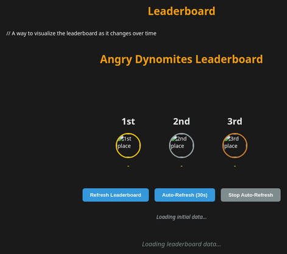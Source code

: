 # Leaderboard
// A way to visualize the leaderboard as it changes over time 

<!DOCTYPE html>
<html lang="en">
<head>
  <meta charset="UTF-8">
  <meta name="viewport" content="width=device-width, initial-scale=1.0">
  <title>Angry Dynomites Leaderboard</title>
  <style>
    body {
      font-family: 'Segoe UI', Tahoma, Geneva, Verdana, sans-serif;
      max-width: 1000px;
      margin: 0 auto;
      padding: 20px;
      background-color: #1a1a1a;
      color: #ffffff;
    }
    h1 {
      text-align: center;
      color: #f39c12;
      margin-bottom: 30px;
    }
    #leaderboard {
      list-style: none;
      padding: 0;
    }
    .player {
      display: flex;
      justify-content: space-between;
      background-color: #2c3e50;
      margin-bottom: 10px;
      padding: 15px;
      border-radius: 8px;
      box-shadow: 0 4px 6px rgba(0,0,0,0.3);
      transition: all 0.3s ease;
      position: relative;
      overflow: hidden;
    }
    .player-info {
      display: flex;
      align-items: center;
      gap: 15px;
    }
    .rank {
      font-weight: bold;
      font-size: 1.4em;
      min-width: 40px;
      text-align: center;
      color: #f1c40f;
    }
    .avatar {
      width: 40px;
      height: 40px;
      border-radius: 50%;
      object-fit: cover;
      border: 2px solid #3498db;
    }
    .name {
      font-weight: bold;
      font-size: 1.1em;
    }
    .points {
      color: #ecf0f1;
      font-size: 1.1em;
      font-weight: bold;
    }
    .position-change {
      margin-left: 10px;
      font-weight: bold;
      font-size: 0.9em;
    }
    .up {
      color: #2ecc71;
    }
    .down {
      color: #e74c3c;
    }
    .same {
      color: #3498db;
    }
    .new {
      color: #f39c12;
    }
    .podium {
      display: flex;
      justify-content: center;
      margin-bottom: 40px;
      gap: 20px;
      height: 250px;
      align-items: flex-end;
    }
    .podium-step {
      display: flex;
      flex-direction: column;
      align-items: center;
      width: 120px;
    }
    .podium-rank {
      font-size: 24px;
      font-weight: bold;
      margin-bottom: 15px;
      color: #ecf0f1;
    }
    .podium-name {
      font-weight: bold;
      margin-bottom: 10px;
      color: #f1c40f;
      text-align: center;
    }
    .podium-avatar {
      width: 60px;
      height: 60px;
      border-radius: 50%;
      object-fit: cover;
      border: 3px solid;
      margin-bottom: 10px;
    }
    .podium-bar {
      width: 100%;
      border-top-left-radius: 8px;
      border-top-right-radius: 8px;
      transition: height 0.5s ease;
    }
    .first-place {
      z-index: 3;
    }
    .first-place .podium-bar {
      background: linear-gradient(to top, #f1c40f, #f39c12);
      height: 100%;
    }
    .first-place .podium-avatar {
      border-color: #f1c40f;
    }
    .second-place {
      z-index: 2;
    }
    .second-place .podium-bar {
      background: linear-gradient(to top, #95a5a6, #7f8c8d);
      height: 66%;
    }
    .second-place .podium-avatar {
      border-color: #95a5a6;
    }
    .third-place {
      z-index: 1;
    }
    .third-place .podium-bar {
      background: linear-gradient(to top, #cd7f32, #b87333);
      height: 33%;
    }
    .third-place .podium-avatar {
      border-color: #cd7f32;
    }
    .controls {
      display: flex;
      justify-content: center;
      margin: 30px 0;
      gap: 15px;
    }
    button {
      padding: 10px 20px;
      background-color: #3498db;
      color: white;
      border: none;
      border-radius: 6px;
      cursor: pointer;
      font-weight: bold;
      transition: background-color 0.3s;
    }
    button:hover {
      background-color: #2980b9;
    }
    button:disabled {
      background-color: #7f8c8d;
      cursor: not-allowed;
    }
    #status {
      text-align: center;
      margin: 20px 0;
      font-style: italic;
      color: #bdc3c7;
    }
    @keyframes highlight {
      0% { background-color: rgba(46, 204, 113, 0.5); }
      100% { background-color: #2c3e50; }
    }
    .highlight {
      animation: highlight 2s;
    }
    .loading {
      text-align: center;
      padding: 30px;
      font-style: italic;
      color: #7f8c8d;
      font-size: 1.2em;
    }
    .error {
      color: #e74c3c;
      text-align: center;
      padding: 20px;
      font-weight: bold;
    }
  </style>
</head>
<body>
  <h1>Angry Dynomites Leaderboard</h1>
  
  <div class="podium">
    <div class="podium-step first-place">
      <div class="podium-rank">1st</div>
      <img class="podium-avatar" id="first-avatar" src="https://via.placeholder.com/60" alt="1st place">
      <div class="podium-name" id="first-name">-</div>
      <div class="podium-bar"></div>
    </div>
    <div class="podium-step second-place">
      <div class="podium-rank">2nd</div>
      <img class="podium-avatar" id="second-avatar" src="https://via.placeholder.com/60" alt="2nd place">
      <div class="podium-name" id="second-name">-</div>
      <div class="podium-bar"></div>
    </div>
    <div class="podium-step third-place">
      <div class="podium-rank">3rd</div>
      <img class="podium-avatar" id="third-avatar" src="https://via.placeholder.com/60" alt="3rd place">
      <div class="podium-name" id="third-name">-</div>
      <div class="podium-bar"></div>
    </div>
  </div>
  
  <div class="controls">
    <button id="refresh-btn">Refresh Leaderboard</button>
    <button id="auto-refresh-btn">Auto-Refresh (30s)</button>
    <button id="stop-auto-refresh-btn" disabled>Stop Auto-Refresh</button>
  </div>
  
  <div id="status">Loading initial data...</div>
  
  <ul id="leaderboard">
    <li class="loading">Loading leaderboard data...</li>
  </ul>
  
<div id="error-alert" class="error" style="display: none;">
    <p>An error occurred.</p>
    <button id="retry-btn">Retry</button>
  </div>
  
  <script>
  // ===== CONFIGURATION ===== //
  const API_CONFIG = {
    endpoints: {
      local: "http://localhost:8080/graphql",
      github: "https://your-deployed-backend.com/graphql",
      production: "https://api-preview.apps.angrydynomiteslab.com/graphql"
    },
    query: `
      query GetLeaderboard($id: ID!) {
        masterpiece(id: $id) {
          leaderboard {
            position
            masterpiecePoints
            profile {
              displayName
              avatarUrl
            }
          }
        }
      }
    `,
    masterpieceId: 110,
    pollInterval: 30000,
    defaultAvatar: 'https://via.placeholder.com/40'
  };

  // ===== MAIN LEADERBOARD CLASS ===== //
  class Leaderboard {
    constructor() {
      this.state = {
        pollIntervalId: null,
        isFetching: false,
        previousData: null
      };
      
      this.cacheElements();
      this.init();
    }

    cacheElements() {
      this.elements = {
        leaderboardList: document.getElementById('leaderboard'),
        refreshBtn: document.getElementById('refresh-btn'),
        autoRefreshBtn: document.getElementById('auto-refresh-btn'),
        stopRefreshBtn: document.getElementById('stop-auto-refresh-btn'),
        status: document.getElementById('status'),
        errorAlert: document.getElementById('error-alert'),
        retryBtn: document.getElementById('retry-btn'),
        podium: {
          first: document.getElementById('first-name'),
          second: document.getElementById('second-name'),
          third: document.getElementById('third-name'),
          firstAvatar: document.getElementById('first-avatar'),
          secondAvatar: document.getElementById('second-avatar'),
          thirdAvatar: document.getElementById('third-avatar')
        }
      };
    }

    init() {
      this.setupEventListeners();
      this.fetchLeaderboard();
    }

    // ===== API COMMUNICATION ===== //
    async fetchLeaderboard() {
      if (this.state.isFetching) return;
      
      this.setLoading(true);
      this.hideError();
      
      try {
        const response = await fetch(this.getApiUrl(), {
          method: 'POST',
          headers: {
            'Content-Type': 'application/json',
            'Accept': 'application/json',
            'Cache-Control': 'no-cache'
          },
          body: JSON.stringify({ 
            query: API_CONFIG.query,
            variables: { id: API_CONFIG.masterpieceId }
          })
        });

        if (!response.ok) throw new Error(`HTTP ${response.status}`);
        
        const { data, errors } = await response.json();
        if (errors) throw new Error(errors.map(e => e.message).join(', '));
        
        if (!data || !data.masterpiece || !data.masterpiece.leaderboard) {
          throw new Error("Invalid data structure received");
        }
        
        this.processData(data.masterpiece.leaderboard);
      } catch (error) {
        this.handleError(error);
      } finally {
        this.setLoading(false);
      }
    }

    // ===== DATA PROCESSING ===== //
    processData(leaderboard) {
      if (!leaderboard || !leaderboard.length) {
        throw new Error("No leaderboard data received");
      }
      
      this.updatePodium(leaderboard.slice(0, 3));
      this.renderLeaderboard(leaderboard);
      this.state.previousData = leaderboard;
    }

    // ===== UI RENDERING ===== //
    updatePodium(topThree) {
      const places = ['first', 'second', 'third'];
      topThree.forEach((player, index) => {
        const place = places[index];
        this.elements.podium[place].textContent = player.profile.displayName || 'Anonymous';
        this.elements.podium[`${place}Avatar`].src = 
          player.profile.avatarUrl || API_CONFIG.defaultAvatar;
      });
    }

    renderLeaderboard(leaderboard) {
      const fragment = document.createDocumentFragment();
      
      leaderboard.forEach(player => {
        const playerEl = document.createElement('li');
        playerEl.className = 'player';
        playerEl.innerHTML = `
          <div class="player-info">
            <span class="rank">${player.position}</span>
            <img class="avatar" 
                 src="${player.profile.avatarUrl || API_CONFIG.defaultAvatar}" 
                 alt="${player.profile.displayName || 'Anonymous'}" 
                 loading="lazy">
            <span class="name">${player.profile.displayName || 'Anonymous'}</span>
          </div>
          <span class="points">${player.masterpiecePoints.toLocaleString()}</span>
        `;
        fragment.appendChild(playerEl);
      });
      
      this.elements.leaderboardList.innerHTML = '';
      this.elements.leaderboardList.appendChild(fragment);
    }

    // ===== UTILITIES ===== //
    getApiUrl() {
      const host = window.location.hostname;
      if (/localhost|127\.0\.0\.1|::1/.test(host)) return API_CONFIG.endpoints.local;
      if (host.includes('github.io')) return API_CONFIG.endpoints.github;
      return API_CONFIG.endpoints.production;
    }

    setLoading(isLoading) {
      this.state.isFetching = isLoading;
      this.elements.refreshBtn.disabled = isLoading;
      this.elements.status.textContent = isLoading ? 'Loading...' : '';
    }

    handleError(error) {
      console.error('Leaderboard error:', error);
      this.elements.status.textContent = `Error: ${error.message}`;
      this.elements.status.style.color = '#e74c3c';
      this.showError(error.message);
    }

    showError(message) {
      this.elements.errorAlert.querySelector('p').textContent = `⚠️ ${message}`;
      this.elements.errorAlert.classList.remove('hidden');
    }

    hideError() {
      this.elements.errorAlert.classList.add('hidden');
    }

    // ===== POLLING CONTROL ===== //
    startPolling() {
      this.stopPolling();
      this.state.pollIntervalId = setInterval(
        () => this.fetchLeaderboard(), 
        API_CONFIG.pollInterval
      );
      this.updatePollingButtons(true);
    }

    stopPolling() {
      if (this.state.pollIntervalId) {
        clearInterval(this.state.pollIntervalId);
        this.state.pollIntervalId = null;
      }
      this.updatePollingButtons(false);
    }

    updatePollingButtons(isPolling) {
      this.elements.autoRefreshBtn.disabled = isPolling;
      this.elements.stopRefreshBtn.disabled = !isPolling;
    }

    // ===== EVENT HANDLERS ===== //
    setupEventListeners() {
      this.elements.refreshBtn.addEventListener('click', () => {
        this.fetchLeaderboard();
        if (this.state.pollIntervalId) this.startPolling();
      });
      
      this.elements.autoRefreshBtn.addEventListener('click', () => this.startPolling());
      this.elements.stopRefreshBtn.addEventListener('click', () => this.stopPolling());
      this.elements.retryBtn.addEventListener('click', () => this.fetchLeaderboard());
      
      document.addEventListener('visibilitychange', () => {
        if (document.visibilityState === 'visible') {
          this.fetchLeaderboard();
          if (this.state.pollIntervalId) this.startPolling();
        } else {
          this.stopPolling();
        }
      });
    }
  }

  // Initialize when DOM is ready
  document.addEventListener('DOMContentLoaded', () => new Leaderboard());
  </script>
</body>
</html>

